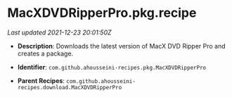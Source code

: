 # MacXDVDRipperPro.pkg.recipe

_Last updated 2021-12-23 20:01:50Z_

- **Description**: Downloads the latest version of MacX DVD Ripper Pro and creates a package.

- **Identifier**: `com.github.ahousseini-recipes.pkg.MacXDVDRipperPro`

- **Parent Recipes**: `com.github.ahousseini-recipes.download.MacXDVDRipperPro`
